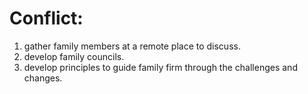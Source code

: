 # Conflict:
1. gather family members at a remote place to discuss.
2. develop family councils.
3. develop principles to guide family firm through the challenges and changes.